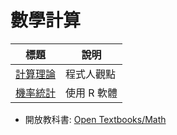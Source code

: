 # 數學計算

| 標題  |  說明  |
|--------|-----------|
|  [計算理論](../ct/home.html)  |  程式人觀點    |
|  [機率統計](../st/home.html)  |  使用 R 軟體    |

* 開放教科書:  [Open Textbooks/Math](http://collegeopentextbooks.org/opentextbookcontent/open-textbooks-by-subject/math)